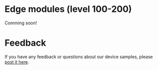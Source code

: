 # Edge modules (level 100-200)

Comming soon!

# Feedback

If you have any feedback or questions about our device samples, please [post it here](https://github.com/Azure/azure-iot-sdk-node/discussions/1042).